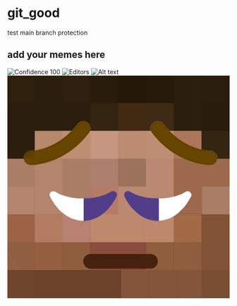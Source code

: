 # git_good
test main branch protection
## add your memes here
![Confidence 100](media/confidence_100.jpg)
![Editors](media/real_programmers.png)
![Alt text](media/frog.jpg)
![Pensteve](media/pensteve.png)